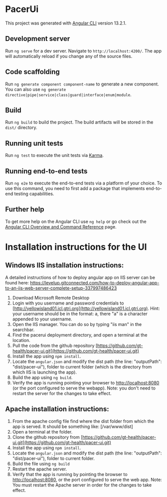 # PacerUi

This project was generated with [Angular CLI](https://github.com/angular/angular-cli) version 13.2.1.

## Development server

Run `ng serve` for a dev server. Navigate to `http://localhost:4200/`. The app will automatically reload if you change any of the source files.

## Code scaffolding

Run `ng generate component component-name` to generate a new component. You can also use `ng generate directive|pipe|service|class|guard|interface|enum|module`.

## Build

Run `ng build` to build the project. The build artifacts will be stored in the `dist/` directory.

## Running unit tests

Run `ng test` to execute the unit tests via [Karma](https://karma-runner.github.io).

## Running end-to-end tests

Run `ng e2e` to execute the end-to-end tests via a platform of your choice. To use this command, you need to first add a package that implements end-to-end testing capabilities.

## Further help

To get more help on the Angular CLI use `ng help` or go check out the [Angular CLI Overview and Command Reference](https://angular.io/cli) page.


# Installation instructions for the UI

## Windows IIS installation instructions:
 A detailed instructions of how to deploy angular app on IIS server can be found here: https://levelup.gitconnected.com/how-to-deploy-angular-app-to-an-iis-web-server-complete-setup-337997486423

1. Download Microsoft Remote Desktop
2. Login with you username and password credentials to [http://yellowisland01.icl.gtri.org](http://yellowisland01.icl.gtri.org). Hint: your username should be in the format: <gtri username>a, there "a" is a character appended to your username.
3. Open the IIS manager. You can do so by typing "iis man" in the searchbar.
4. Find the pacerui deployment directory, and open a terminal at the location.
5. Pull the code from the github repository [https://github.com/gt-health/pacer-ui.git](https://github.com/gt-health/pacer-ui.git)
6. Install the app using `npm install`.
7. Locate the `angular.json` and modify the dist path (the line: "outputPath": "dist/pacer-ui"), folder to current folder (which is the directory from which IIS is launching the app).
8. Build the app using `ng build`.
6. Verify the app is running pointing your browser to [http://localhost:8080](http://localhost:8080]) (or the port configured to serve the webapp).
Note: you don't need to restart the server for the changes to take effect.

## Apache installation instructions:

1. From the apache config file find where the dist folder from which the app is served. It should be something like: [/var/www/dist]
2. Open a terminal at the folder.
3. Clone the github repository from [https://github.com/gt-health/pacer-ui.git](https://github.com/gt-health/pacer-ui.git)
4. Install the app using `npm install`.
5. Locate the `angular.json` and modify the dist path (the line: "outputPath": "dist/pacer-ui"), folder to current folder.
6. Build the file using `ng build`
7. Restart the apache server.
8. Verify that the app is running by pointing the browser to [http://localhost:8080](http://localhost:8080]), or the port configured to serve the web app.
Note: You must restart the Apache server in order for the changes to take effect.

